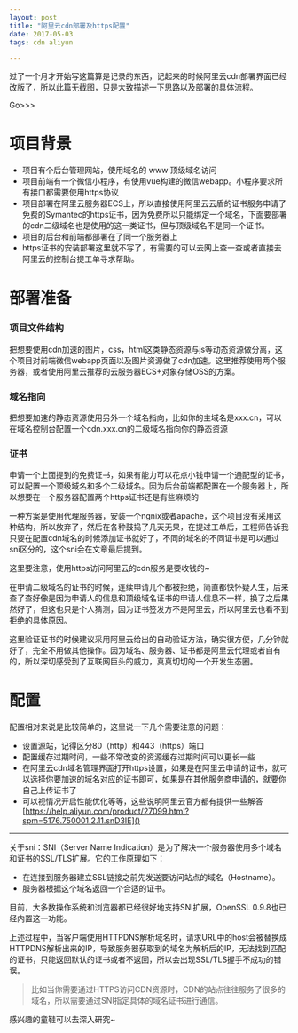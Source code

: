 ```yaml
---
layout: post
title: "阿里云cdn部署及https配置"
date: 2017-05-03
tags: cdn aliyun

---
```


过了一个月才开始写这篇算是记录的东西，记起来的时候阿里云cdn部署界面已经改版了，所以此篇无截图，只是大致描述一下思路以及部署的具体流程。

Go>>>

# 项目背景

* 项目有个后台管理网站，使用域名的 www 顶级域名访问
* 项目前端有一个微信小程序，有使用vue构建的微信webapp。小程序要求所有接口都需要使用https协议
* 项目部署在阿里云服务器ECS上，所以直接使用阿里云云盾的证书服务申请了免费的Symantec的https证书，因为免费所以只能绑定一个域名，下面要部署的cdn二级域名也是使用的这一类证书，但与顶级域名不是同一个证书。
* 项目的后台和前端都部署在了同一个服务器上
* https证书的安装部署这里就不写了，有需要的可以去网上查一查或者直接去阿里云的控制台提工单寻求帮助。

# 部署准备

### 项目文件结构

把想要使用cdn加速的图片，css，html这类静态资源与js等动态资源做分离，这个项目对前端微信webapp页面以及图片资源做了cdn加速。这里推荐使用两个服务器，或者使用阿里云推荐的云服务器ECS+对象存储OSS的方案。

### 域名指向

把想要加速的静态资源使用另外一个域名指向，比如你的主域名是xxx.cn，可以在域名控制台配置一个cdn.xxx.cn的二级域名指向你的静态资源

### 证书

申请一个上面提到的免费证书，如果有能力可以花点小钱申请一个通配型的证书，可以配置一个顶级域名和多个二级域名。因为后台前端都配置在一个服务器上，所以想要在一个服务器配置两个https证书还是有些麻烦的

一种方案是使用代理服务器，安装一个ngnix或者apache，这个项目没有采用这种结构，所以放弃了，然后在各种鼓捣了几天无果，在提过工单后，工程师告诉我只要在配置cdn域名的时候添加证书就好了，不同的域名的不同证书是可以通过sni区分的，这个sni会在文章最后提到。

这里要注意，使用https访问阿里云的cdn服务是要收钱的~

在申请二级域名的证书的时候，连续申请几个都被拒绝，简直都快怀疑人生，后来查了查好像是因为申请人的信息和顶级域名证书的申请人信息不一样，换了之后果然好了，但这也只是个人猜测，因为证书签发方不是阿里云，所以阿里云也看不到拒绝的具体原因。

这里验证证书的时候建议采用阿里云给出的自动验证方法，确实很方便，几分钟就好了，完全不用做其他操作。因为域名、服务器、证书都是阿里云代理或者自有的，所以深切感受到了互联网巨头的威力，真真切切的一个开发生态圈。

# 配置

配置相对来说是比较简单的，这里说一下几个需要注意的问题：

* 设置源站，记得区分80（http）和443（https）端口
* 配置缓存过期时间，一些不常改变的资源缓存过期时间可以更长一些
* 在阿里云cdn域名管理界面打开https设置，如果是在阿里云申请的证书，就可以选择你要加速的域名对应的证书即可，如果是在其他服务商申请的，就要你自己上传证书了
* 可以视情况开启性能优化等等，这些说明阿里云官方都有提供一些解答[https://help.aliyun.com/product/27099.html?spm=5176.750001.2.11.snD3IE]()

---

关于sni：SNI（Server Name Indication）是为了解决一个服务器使用多个域名和证书的SSL/TLS扩展。它的工作原理如下：

* 在连接到服务器建立SSL链接之前先发送要访问站点的域名（Hostname）。
* 服务器根据这个域名返回一个合适的证书。

目前，大多数操作系统和浏览器都已经很好地支持SNI扩展，OpenSSL 0.9.8也已经内置这一功能。

上述过程中，当客户端使用HTTPDNS解析域名时，请求URL中的host会被替换成HTTPDNS解析出来的IP，导致服务器获取到的域名为解析后的IP，无法找到匹配的证书，只能返回默认的证书或者不返回，所以会出现SSL/TLS握手不成功的错误。

> 比如当你需要通过HTTPS访问CDN资源时，CDN的站点往往服务了很多的域名，所以需要通过SNI指定具体的域名证书进行通信。

感兴趣的童鞋可以去深入研究~